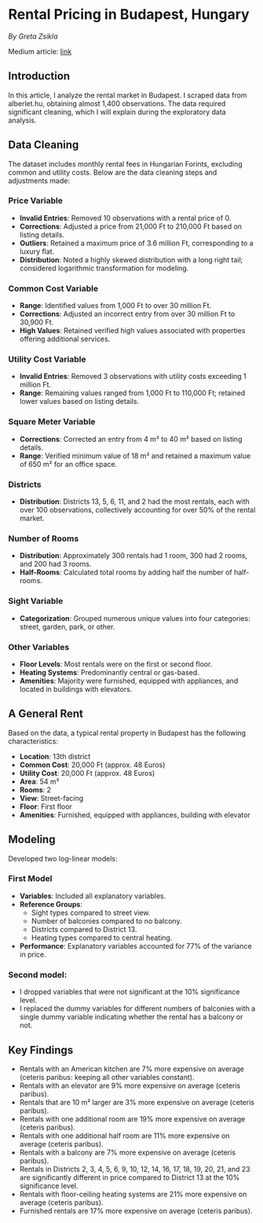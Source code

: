 # Rental Pricing in Budapest, Hungary

*By Greta Zsikla*

Medium article: [link](https://medium.com/@zsiki.greta/rental-pricing-in-budapest-hungary-ed911d04fa3f)

## Introduction

In this article, I analyze the rental market in Budapest. I scraped data from alberlet.hu, obtaining almost 1,400 observations. The data required significant cleaning, which I will explain during the exploratory data analysis.

## Data Cleaning

The dataset includes monthly rental fees in Hungarian Forints, excluding common and utility costs. Below are the data cleaning steps and adjustments made:

### Price Variable

- **Invalid Entries**: Removed 10 observations with a rental price of 0.
- **Corrections**: Adjusted a price from 21,000 Ft to 210,000 Ft based on listing details.
- **Outliers**: Retained a maximum price of 3.6 million Ft, corresponding to a luxury flat.
- **Distribution**: Noted a highly skewed distribution with a long right tail; considered logarithmic transformation for modeling.

### Common Cost Variable

- **Range**: Identified values from 1,000 Ft to over 30 million Ft.
- **Corrections**: Adjusted an incorrect entry from over 30 million Ft to 30,900 Ft.
- **High Values**: Retained verified high values associated with properties offering additional services.

### Utility Cost Variable

- **Invalid Entries**: Removed 3 observations with utility costs exceeding 1 million Ft.
- **Range**: Remaining values ranged from 1,000 Ft to 110,000 Ft; retained lower values based on listing details.

### Square Meter Variable

- **Corrections**: Corrected an entry from 4 m² to 40 m² based on listing details.
- **Range**: Verified minimum value of 18 m² and retained a maximum value of 650 m² for an office space.

### Districts

- **Distribution**: Districts 13, 5, 6, 11, and 2 had the most rentals, each with over 100 observations, collectively accounting for over 50% of the rental market.

### Number of Rooms

- **Distribution**: Approximately 300 rentals had 1 room, 300 had 2 rooms, and 200 had 3 rooms.
- **Half-Rooms**: Calculated total rooms by adding half the number of half-rooms.

### Sight Variable

- **Categorization**: Grouped numerous unique values into four categories: street, garden, park, or other.

### Other Variables

- **Floor Levels**: Most rentals were on the first or second floor.
- **Heating Systems**: Predominantly central or gas-based.
- **Amenities**: Majority were furnished, equipped with appliances, and located in buildings with elevators.

## A General Rent

Based on the data, a typical rental property in Budapest has the following characteristics:

- **Location**: 13th district
- **Common Cost**: 20,000 Ft (approx. 48 Euros)
- **Utility Cost**: 20,000 Ft (approx. 48 Euros)
- **Area**: 54 m²
- **Rooms**: 2
- **View**: Street-facing
- **Floor**: First floor
- **Amenities**: Furnished, equipped with appliances, building with elevator

## Modeling

Developed two log-linear models:

### First Model

- **Variables**: Included all explanatory variables.
- **Reference Groups**:
  - Sight types compared to street view.
  - Number of balconies compared to no balcony.
  - Districts compared to District 13.
  - Heating types compared to central heating.
- **Performance**: Explanatory variables accounted for 77% of the variance in price.

### Second model:
- I dropped variables that were not significant at the 10% significance level.
- I replaced the dummy variables for different numbers of balconies with a single dummy variable indicating whether the rental has a balcony or not.

## Key Findings
- Rentals with an American kitchen are 7% more expensive on average (ceteris paribus: keeping all other variables constant).
- Rentals with an elevator are 9% more expensive on average (ceteris paribus).
- Rentals that are 10 m² larger are 3% more expensive on average (ceteris paribus).
- Rentals with one additional room are 19% more expensive on average (ceteris paribus).
- Rentals with one additional half room are 11% more expensive on average (ceteris paribus).
- Rentals with a balcony are 7% more expensive on average (ceteris paribus).
- Rentals in Districts 2, 3, 4, 5, 6, 9, 10, 12, 14, 16, 17, 18, 19, 20, 21, and 23 are significantly different in price compared to District 13 at the 10% significance level.
- Rentals with floor-ceiling heating systems are 21% more expensive on average (ceteris paribus).
- Furnished rentals are 17% more expensive on average (ceteris paribus).







